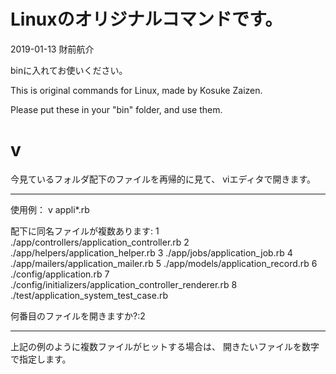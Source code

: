 # Linuxのオリジナルコマンドです。
2019-01-13 財前航介

binに入れてお使いください。


This is original commands for Linux,
made by Kosuke Zaizen.

Please put these in your "bin" folder,
and use them.


# v
今見ているフォルダ配下のファイルを再帰的に見て、
viエディタで開きます。

------------------------------------------------------------
使用例：
v appli*.rb

配下に同名ファイルが複数あります:
     1  ./app/controllers/application_controller.rb
     2  ./app/helpers/application_helper.rb
     3  ./app/jobs/application_job.rb
     4  ./app/mailers/application_mailer.rb
     5  ./app/models/application_record.rb
     6  ./config/application.rb
     7  ./config/initializers/application_controller_renderer.rb
     8  ./test/application_system_test_case.rb

何番目のファイルを開きますか?:2

------------------------------------------------------------

上記の例のように複数ファイルがヒットする場合は、
開きたいファイルを数字で指定します。
